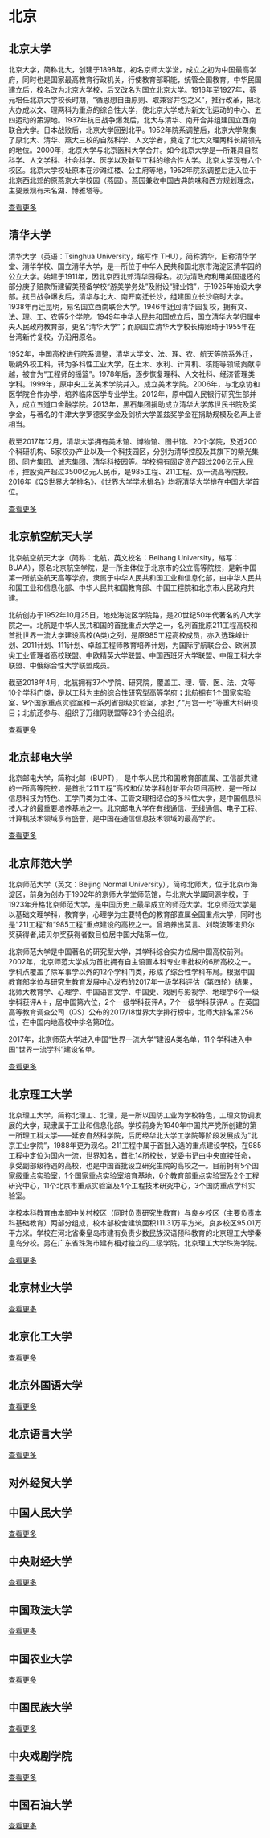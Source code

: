 # 北京


## 北京大学
北京大学，简称北大，创建于1898年，初名京师大学堂，成立之初为中国最高学府，同时也是国家最高教育行政机关，行使教育部职能，统管全国教育。中华民国建立后，校名改为北京大学校，后又改名为国立北京大学。1916年至1927年，蔡元培任北京大学校长时期，“循思想自由原则、取兼容并包之义”，推行改革，把北大办成以文、理两科为重点的综合性大学，使北京大学成为新文化运动的中心、五四运动的策源地。1937年抗日战争爆发后，北大与清华、南开合并组建国立西南联合大学。日本战败后，北京大学回到北平。1952年院系调整后，北京大学聚集了原北大、清华、燕大三校的自然科学、人文学者，奠定了北大文理两科长期领先的地位。2000年，北京大学与北京医科大学合并。如今北京大学是一所兼具自然科学、人文学科、社会科学、医学以及新型工科的综合性大学。北京大学现有六个校区。北京大学校址原本在沙滩红楼、公主府等地，1952年院系调整后迁入位于北京西北郊的原燕京大学校园（燕园）。燕园兼收中国古典韵味和西方规划理念，主要景观有未名湖、博雅塔等。  

[查看更多](../pku/)

## 清华大学
清华大学（英语：Tsinghua University，缩写作 THU），简称清华，旧称清华学堂、清华学校、国立清华大学，是一所位于中华人民共和国北京市海淀区清华园的公立大学。始建于1911年，因北京西北郊清华园得名。初为清政府利用美国退还的部分庚子赔款所建留美预备学校“游美学务处”及附设“肄业馆”，于1925年始设大学部。抗日战争爆发后，清华与北大、南开南迁长沙，组建国立长沙临时大学。1938年再迁昆明，易名国立西南联合大学。1946年迁回清华园复校，拥有文、法、理、工、农等5个学院。1949年中华人民共和国成立后，国立清华大学归属中央人民政府教育部，更名“清华大学”；而原国立清华大学校长梅贻琦于1955年在台湾新竹复校，仍沿用原名。

1952年，中国高校进行院系调整，清华大学文、法、理、农、航天等院系外迁，吸纳外校工科，转为多科性工业大学，在土木、水利、计算机、核能等领域贡献卓越，被誉为“工程师的摇篮”。1978年后，逐步恢复理科、人文社科、经济管理类学科。1999年，原中央工艺美术学院并入，成立美术学院。2006年，与北京协和医学院合作办学，培养临床医学专业学生。2012年，原中国人民银行研究生部并入，成立五道口金融学院。2013年，黑石集团捐助成立清华大学苏世民书院及奖学金，与著名的牛津大学罗德奖学金及剑桥大学盖兹奖学金在捐助规模及名声上皆相当。

截至2017年12月，清华大学拥有美术馆、博物馆、图书馆、20个学院，及近200个科研机构、5家校办产业以及一个科技园区，分别为清华控股及其旗下的紫光集团、同方集团、诚志集团、清华科技园等。学校拥有固定资产超过206亿元人民币，控股资产超过3500亿元人民币，是985工程、211工程、双一流高等院校。2016年《QS世界大学排名》、《世界大学学术排名》均将清华大学排在中国大学首位。  

[查看更多](../thu/)

## 北京航空航天大学
北京航空航天大学（简称：北航，英文校名：Beihang University，缩写：BUAA），原名北京航空学院，是一所主体位于北京市的公立高等院校，是新中国第一所航空航天高等学府。隶属于中华人民共和国工业和信息化部，由中华人民共和国工业和信息化部、中华人民共和国教育部、中国工程院和北京市人民政府共建。

北航创办于1952年10月25日，地处海淀区学院路，是20世纪50年代著名的八大学院之一。北航是中华人民共和国的首批重点大学之一，名列首批原211工程高校和首批世界一流大学建设高校(A类)之列，是原985工程高校成员，亦入选珠峰计划、2011计划、111计划、卓越工程师教育培养计划，为国际宇航联合会、欧洲顶尖工业管理者高校联盟、中欧精英大学联盟、中国西班牙大学联盟、中俄工科大学联盟、中俄综合性大学联盟成员。

截至2018年4月，北航拥有37个学院、研究院，覆盖工、理、管、医、法、文等10个学科门类，是以工科为主的综合性研究型高等学府；北航拥有1个国家实验室、9个国家重点实验室和一系列省部级实验室，承担了“月宫一号”等重大科研项目；北航还参与、组织了万维网联盟等23个协会组织。  

[查看更多](../buaa/)

## 北京邮电大学
北京邮电大学，简称北邮（BUPT）， 是中华人民共和国教育部直属、工信部共建的一所高等院校，是首批“211工程”高校和优势学科创新平台项目高校，是一所以信息科技为特色、工学门类为主体、工管文理相结合的多科性大学，是中国信息科技人才的最重要培养基地之一。北京邮电大学在有线通信、无线通信、电子工程、计算机技术领域享有盛誉，是中国在通信信息技术领域的最高学府。

[查看更多](../bupt/)

## 北京师范大学

北京师范大学（英文：Beijing Normal University），简称北师大，位于北京市海淀区，前身为创办于1902年的京师大学堂师范馆，与北京大学属同源学校，于1923年升格北京师范大学，是中国历史上最早成立的师范大学。北京师范大学是以基础文理学科，教育学，心理学为主要特色的教育部直属全国重点大学，同时也是“211工程”和“985工程”重点建设的高校之一。曾培养出莫言、刘晓波等诺贝尔奖获得者,诺贝尔奖获得者数目位居中国大陆第一位。

北京师范大学是中国著名的研究型大学，其学科综合实力位居中国高校前列。2002年，北京师范大学成为首批拥有自主设置本科专业审批权的6所高校之一。学科点覆盖了除军事学以外的12个学科门类，形成了综合性学科布局。根据中国教育部学位与研究生教育发展中心发布的2017年一级学科评估（第四轮）结果，北师大教育学、心理学、中国语言文学、中国史、戏剧与影视学、地理学6个一级学科获评A＋，居中国第六位，2个一级学科获评A，7个一级学科获评A-。在英国高等教育调查公司（QS）公布的2017/18世界大学排行榜中，北师大排名第256位，在中国内地高校中排名第8位。

2017年，北京师范大学进入中国“世界一流大学”建设A类名单，11个学科进入中国“世界一流学科”建设名单。

[查看更多](../bnu/)

## 北京理工大学

北京理工大学，简称北理工、北理，是一所以国防工业为学校特色，工理文协调发展的大学，现隶属于工业和信息化部。学校前身为1940年中国共产党所创建的第一所理工科大学——延安自然科学院，后历经华北大学工学院等阶段发展成为“北京工业学院”，1988年更为现名。211工程中属于首批入选的重点建设学校，在985工程中定位为国内一流，世界知名，首批14所校长，党委书记由中央直接任命，享受副部级待遇的高校，也是中国首批设立研究生院的高校之一。目前拥有5个国家级重点实验室，1个国家重点实验室培育基地，6个教育部重点实验室及2个工程研究中心，11个北京市重点实验室及4个工程技术研究中心，3个国防重点学科实验室。

学校本科教育由本部中关村校区（同时负责研究生教育）与良乡校区（主要负责本科基础教育）两部分组成，校本部校舍建筑面积111.31万平方米，良乡校区95.01万平方米。学校在河北省秦皇岛市建有负责少数民族汉语预科教育的北京理工大学秦皇岛分校。另在广东省珠海市建有相对独立的二级学院，北京理工大学珠海学院。

[查看更多](../bit/)

## 北京林业大学
[查看更多](../bjfu/)


## 北京化工大学
[查看更多](../buct/)

## 北京外国语大学
[查看更多](../bsfu/)

## 北京语言大学
[查看更多](../blcu/)

## 对外经贸大学

## 中国人民大学
[查看更多](../ruc/)

## 中央财经大学
[查看更多](../cufe/)

## 中国政法大学
[查看更多](../cupl/)

## 中国农业大学
[查看更多](../cau/)

## 中国民族大学
[查看更多](../muc/)

## 中央戏剧学院
[查看更多](../chntheatre/)

## 中国石油大学
[查看更多](../upc/)


